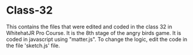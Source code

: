 # Class-32
This contains the files that were edited and coded in the class 32 in WhitehatJR Pro Course. It is the 8th stage of the angry birds game. It is coded in javascript using "matter.js". To change the logic, edit the code in the file 'sketch.js' file.
